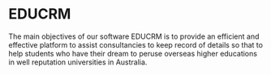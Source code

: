 # EDUCRM
The main objectives of our software EDUCRM is to provide an efficient and effective platform to assist consultancies to keep record of details so that to help students who have their dream to peruse overseas higher educations in well reputation universities in Australia.
